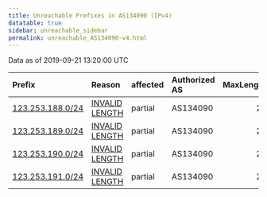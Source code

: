 ```yaml
---
title: Unreachable Prefixes in AS134090 (IPv4)
datatable: true
sidebar: unreachable_sidebar
permalink: unreachable_AS134090-v4.html
---
```


Data as of 2019-09-21 13:20:00 UTC


<div class="datatable-begin"></div>

| Prefix                                                     | Reason                                                                                                      | affected   | Authorized AS   |   MaxLength | Anchor                                       |   unreachable /24s |
|:-----------------------------------------------------------|:------------------------------------------------------------------------------------------------------------|:-----------|:----------------|------------:|:---------------------------------------------|-------------------:|
| [123.253.188.0/24](https://stat.ripe.net/123.253.188.0/24) | [INVALID LENGTH](https://rpki-validator.ripe.net/announcement-preview?asn=AS134090&prefix=123.253.188.0/24) | partial    | AS134090        |          22 | [APNIC](unreachable_APNIC_RPKI_Root-v4.html) |                  1 |
| [123.253.189.0/24](https://stat.ripe.net/123.253.189.0/24) | [INVALID LENGTH](https://rpki-validator.ripe.net/announcement-preview?asn=AS134090&prefix=123.253.189.0/24) | partial    | AS134090        |          22 | [APNIC](unreachable_APNIC_RPKI_Root-v4.html) |                  1 |
| [123.253.190.0/24](https://stat.ripe.net/123.253.190.0/24) | [INVALID LENGTH](https://rpki-validator.ripe.net/announcement-preview?asn=AS134090&prefix=123.253.190.0/24) | partial    | AS134090        |          22 | [APNIC](unreachable_APNIC_RPKI_Root-v4.html) |                  1 |
| [123.253.191.0/24](https://stat.ripe.net/123.253.191.0/24) | [INVALID LENGTH](https://rpki-validator.ripe.net/announcement-preview?asn=AS134090&prefix=123.253.191.0/24) | partial    | AS134090        |          22 | [APNIC](unreachable_APNIC_RPKI_Root-v4.html) |                  1 |

<div class="datatable-end"></div>